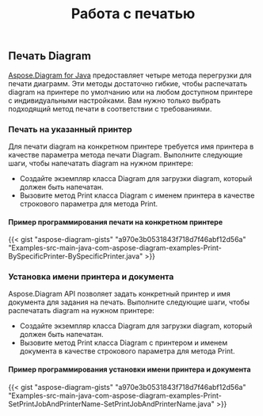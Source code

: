 ﻿---
title: Работа с печатью
type: docs
weight: 80
url: /ru/java/working-with-print/
---
## **Печать Diagram**
[Aspose.Diagram for Java](https://products.aspose.com/diagram/java/) предоставляет четыре метода перегрузки для печати диаграмм. Эти методы достаточно гибкие, чтобы распечатать diagram на принтере по умолчанию или на любом доступном принтере с индивидуальными настройками. Вам нужно только выбрать подходящий метод печати в соответствии с требованиями.
### **Печать на указанный принтер**
Для печати diagram на конкретном принтере требуется имя принтера в качестве параметра метода печати Diagram. Выполните следующие шаги, чтобы напечатать diagram на нужном принтере:

- Создайте экземпляр класса Diagram для загрузки diagram, который должен быть напечатан.
- Вызовите метод Print класса Diagram с именем принтера в качестве строкового параметра для метода Print.
#### **Пример программирования печати на конкретном принтере**
{{< gist "aspose-diagram-gists" "a970e3b0531843f718d7f46abf12d56a" "Examples-src-main-java-com-aspose-diagram-examples-Print-BySpecificPrinter-BySpecificPrinter.java" >}}
### **Установка имени принтера и документа**
Aspose.Diagram API позволяет задать конкретный принтер и имя документа для задания на печать. Выполните следующие шаги, чтобы распечатать diagram на нужном принтере:

- Создайте экземпляр класса Diagram для загрузки diagram, который должен быть напечатан.
- Вызовите метод Print класса Diagram с принтером и именем документа в качестве строкового параметра для метода Print.
#### **Пример программирования установки имени принтера и документа**
{{< gist "aspose-diagram-gists" "a970e3b0531843f718d7f46abf12d56a" "Examples-src-main-java-com-aspose-diagram-examples-Print-SetPrintJobAndPrinterName-SetPrintJobAndPrinterName.java" >}}
